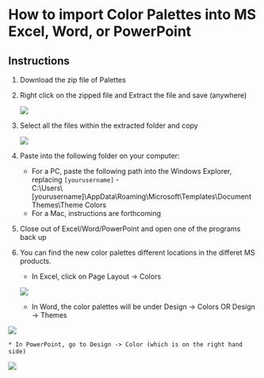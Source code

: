 # How to import Color Palettes into MS Excel, Word, or PowerPoint
## Instructions
1. Download the zip file of Palettes
2. Right click on the zipped file and Extract the file and save (anywhere)

    ![](https://user-images.githubusercontent.com/8933069/35888795-09bfb228-0b67-11e8-8395-c78317183087.png)
     
3. Select all the files within the extracted folder and copy

   ![](https://user-images.githubusercontent.com/5234106/35936540-8449373a-0c11-11e8-8486-e49ea1294fbb.png)
   
4.	Paste into the following folder on your computer:  
    * For a PC, paste the following path into the Windows Explorer, replacing `[yourusername]` -  
    C:\Users\\[yourusername]\AppData\Roaming\Microsoft\Templates\Document Themes\Theme Colors
    * For a Mac, instructions are forthcoming
5. Close out of Excel/Word/PowerPoint and open one of the programs back up
6.	You can find the new color palettes different locations in the differet MS products.
    * In Excel, click on Page Layout -> Colors
  
    ![](https://user-images.githubusercontent.com/5234106/35936387-214394a0-0c11-11e8-9ec7-32be50bb9181.png)
   
    * In Word, the color palettes will be under Design -> Colors  OR Design -> Themes
  
   ![](https://user-images.githubusercontent.com/8933069/35889022-e5965cb6-0b67-11e8-9e94-cdb812779237.png)
  
    * In PowerPoint, go to Design -> Color (which is on the right hand side)
  
   ![](https://user-images.githubusercontent.com/8933069/35889074-0bc67eb6-0b68-11e8-867d-a6eb31227b35.png)
